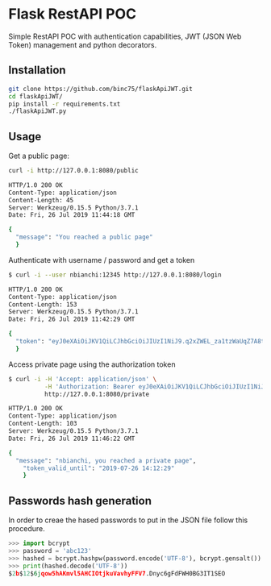 # Flask RestAPI POC

Simple RestAPI POC with authentication capabilities, JWT (JSON Web Token) management and python decorators.


## Installation
``` bash
git clone https://github.com/binc75/flaskApiJWT.git
cd flaskApiJWT/
pip install -r requirements.txt
./flaskApiJWT.py
```
## Usage
Get a public page:
``` bash
curl -i http://127.0.0.1:8080/public

HTTP/1.0 200 OK
Content-Type: application/json
Content-Length: 45
Server: Werkzeug/0.15.5 Python/3.7.1
Date: Fri, 26 Jul 2019 11:44:18 GMT

{
  "message": "You reached a public page"
  }

```

Authenticate with username / password and get a token
``` bash
$ curl -i --user nbianchi:12345 http://127.0.0.1:8080/login

HTTP/1.0 200 OK
Content-Type: application/json
Content-Length: 153
Server: Werkzeug/0.15.5 Python/3.7.1
Date: Fri, 26 Jul 2019 11:42:29 GMT

{
  "token": "eyJ0eXAiOiJKV1QiLCJhbGciOiJIUzI1NiJ9.q2xZWEL_za1tzWaUqZ7A8tS86HgvMy4JNZzTjdIkaIA"
  }


```

Access private page using the authorization token
``` bash
$ curl -i -H 'Accept: application/json' \
          -H 'Authorization: Bearer eyJ0eXAiOiJKV1QiLCJhbGciOiJIUzI1NiJ9.q2xZWEL_za1tzWaUqZ7A8tS86HgvMy4JNZzTjdIkaIA' \
          http://127.0.0.1:8080/private

HTTP/1.0 200 OK
Content-Type: application/json
Content-Length: 103
Server: Werkzeug/0.15.5 Python/3.7.1
Date: Fri, 26 Jul 2019 11:46:22 GMT

{
  "message": "nbianchi, you reached a private page", 
    "token_valid_until": "2019-07-26 14:12:29"
    }

```

## Passwords hash generation
In order to creae the hased passwords to put in the JSON file follow this procedure.
``` python
>>> import bcrypt
>>> password = 'abc123'
>>> hashed = bcrypt.hashpw(password.encode('UTF-8'), bcrypt.gensalt())
>>> print(hashed.decode('UTF-8'))
$2b$12$6jqow5hAKmvl5AHCIOtjkuVavhyFFV7.Dnyc6gFdFWH0BG3IT1SEO
```
